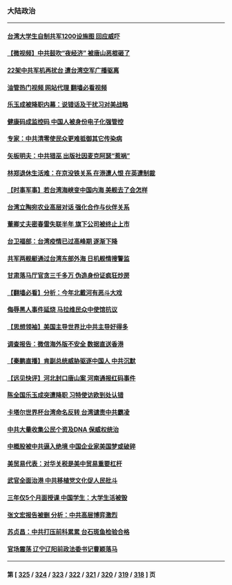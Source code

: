 ### 大陆政治
---
#### [台湾大学生自制共军1200设施图 回应威吓](../../pages/ncid277/n13766055.md?06240045) 
#### [【微视频】中共鼓吹“夜经济” 被唐山恶棍砸了](../../pages/ncid277/n13765927.md?06240045) 
#### [22架中共军机再扰台 遭台湾空军广播驱离](../../pages/ncid277/n13766011.md?06240045) 
#### [油管热门视频 网站代理 翻墙必看视频](http://209.222.30.114:81/youtube.html?06240045)
#### [乐玉成被降职内幕：说错话及干扰习对美战略](../../pages/ncid277/n13765372.md?06240045) 
#### [健康码成监控码 中国人被身份电子化强管控](../../pages/ncid277/n13766021.md?06240045) 
#### [专家：中共清零使民众更难抵御其它传染病](../../pages/ncid277/n13765944.md?06240045) 
#### [矢板明夫：中共猎巫 出版社因麦克阿瑟“惹祸”](../../pages/ncid277/n13765782.md?06240045) 
#### [林郑退休生活难：在京没铁关系 在港遭人恨 在英遭制裁](../../pages/ncid277/n13765995.md?06240045) 
#### [【时事军事】若台湾海峡变中国内海 美舰去了会怎样](../../pages/ncid277/n13765307.md?06240045) 
#### [台湾立陶宛农业高层对话 强化合作与伙伴关系](../../pages/ncid277/n13765844.md?06240045) 
#### [董卿丈夫密春雷失联半年 旗下公司被终止上市](../../pages/ncid277/n13765607.md?06240045) 
#### [台卫福部：台湾疫情已过高峰期 逐渐下降](../../pages/ncid277/n13765605.md?06240045) 
#### [共军两舰艇通过台湾东部外海 日机舰情搜警监](../../pages/ncid277/n13765645.md?06240045) 
#### [甘肃落马厅官贪三千多万 伪造身份证疯狂炒房](../../pages/ncid277/n13765690.md?06240045) 
#### [【翻墙必看】分析：今年北戴河有恶斗大戏](../../pages/ncid277/n13765535.md?06240045) 
#### [侮辱黑人事件延烧 马拉维民众中使馆抗议](../../pages/ncid277/n13765553.md?06240045) 
#### [【思想领袖】美国主导世界比中共主导好得多](../../pages/ncid277/n13740086.md?06240045) 
#### [调查报告：微信海外版不安全 数据直送香港](../../pages/ncid277/n13765533.md?06240045) 
#### [【秦鹏直播】肯副总统威胁驱逐中国人 中共沉默](../../pages/ncid277/n13765412.md?06240045) 
#### [【远见快评】河北封口唐山案 河南通报红码事件](../../pages/ncid277/n13765401.md?06240045) 
#### [陈全国乐玉成突遭降职 习特使访欧到处认错](../../pages/ncid277/n13763579.md?06240045) 
#### [卡塔尔世界杯台湾命名反转 台湾谴责中共霸凌](../../pages/ncid277/n13765273.md?06240045) 
#### [中共大量收集公民个资及DNA 保威权统治](../../pages/ncid277/n13765246.md?06240045) 
#### [中概股被中共逼入绝境 中国企业家美国梦或破碎](../../pages/ncid277/n13765287.md?06240045) 
#### [美贸易代表：对华关税是美中贸易重要杠杆](../../pages/ncid277/n13765279.md?06240045) 
#### [武官全面治港 中共移植党文化促人民批斗](../../pages/ncid277/n13765259.md?06240045) 
#### [三年仅5个月面授课 中国学生：大学生活被毁](../../pages/ncid277/n13765206.md?06240045) 
#### [张文宏报告被删 分析：中共高层博弈激烈](../../pages/ncid277/n13764986.md?06240045) 
#### [苏贞昌：中共打压前科累累 台石斑鱼检验合格](../../pages/ncid277/n13764841.md?06240045) 
#### [官场震荡 辽宁辽阳前政法委书记曹颖落马](../../pages/ncid277/n13764900.md?06240045) 

---
#### 第 [ [325](./325.md?06240045) / [324](./324.md?06240045) / [323](./323.md?06240045) / [322](./322.md?06240045) / [321](./321.md?06240045) / [320](./320.md?06240045) / [319](./319.md?06240045) / [318](./318.md?06240045) ] 页
